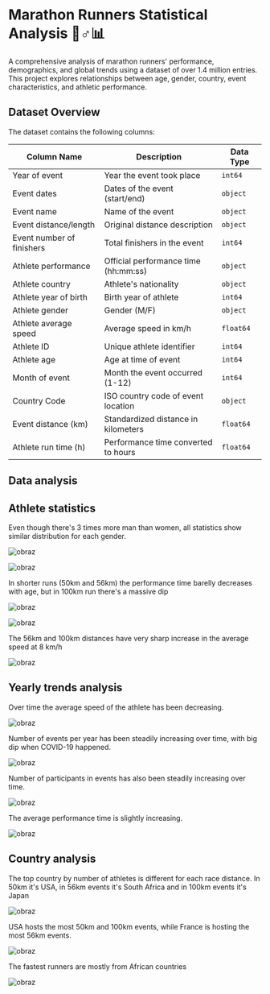 # Marathon Runners Statistical Analysis 🏃♂️📊

A comprehensive analysis of marathon runners' performance, demographics, and global trends using a dataset of over 1.4 million entries. This project explores relationships between age, gender, country, event characteristics, and athletic performance.


## Dataset Overview
The dataset contains the following columns:

| Column Name                     | Description                              | Data Type   |
|---------------------------------|------------------------------------------|-------------|
| Year of event                   | Year the event took place                | `int64`     |
| Event dates                     | Dates of the event (start/end)           | `object`    |
| Event name                      | Name of the event                        | `object`    |
| Event distance/length           | Original distance description            | `object`    |
| Event number of finishers       | Total finishers in the event             | `int64`     |
| Athlete performance             | Official performance time (hh:mm:ss)     | `object`    |
| Athlete country                 | Athlete's nationality                    | `object`    |
| Athlete year of birth           | Birth year of athlete                    | `int64`     |
| Athlete gender                  | Gender (M/F)                             | `object`    |
| Athlete average speed           | Average speed in km/h                    | `float64`   |
| Athlete ID                      | Unique athlete identifier                | `int64`     |
| Athlete age                     | Age at time of event                     | `int64`     |
| Month of event                  | Month the event occurred (1-12)          | `int64`     |
| Country Code                    | ISO country code of event location       | `object`    |
| Event distance (km)             | Standardized distance in kilometers      | `float64`   |
| Athlete run time (h)            | Performance time converted to hours      | `float64`   |


## Data analysis

## Athlete statistics

Even though there's 3 times more man than women, all statistics show similar distribution for each gender.

![obraz](https://github.com/user-attachments/assets/6f9c78dd-9c11-4791-96f3-bf145a083c6d)

![obraz](https://github.com/user-attachments/assets/c9611574-880c-4c26-b699-12f44336b7ad)

In shorter runs (50km and 56km) the performance time barelly decreases with age, but in 100km run there's a massive dip

![obraz](https://github.com/user-attachments/assets/9b2874c5-97ee-4669-b8e2-629d1de18f3f)

![obraz](https://github.com/user-attachments/assets/fa925950-a270-4637-95d2-2abe9889f44a)

The 56km and 100km distances have very sharp increase in the average speed at 8 km/h

![obraz](https://github.com/user-attachments/assets/e35d6c77-90b6-48e0-8b35-e144d109dbfa)


## Yearly trends analysis

Over time the average speed of the athlete has been decreasing.

![obraz](https://github.com/user-attachments/assets/470f2779-cc56-4036-8ced-dd115d978ec6)

Number of events per year has been steadily increasing over time, with big dip when COVID-19 happened.

![obraz](https://github.com/user-attachments/assets/3eab3344-8f7a-451e-b107-e64ad4b3f9fd)


Number of participants in events has also been steadily increasing over time.

![obraz](https://github.com/user-attachments/assets/7c2241fd-fcce-4332-b23c-db778a143c40)

The average performance time is slightly increasing. 

![obraz](https://github.com/user-attachments/assets/31b5b25d-d329-41cd-9588-934cf5bac624)

## Country analysis

The top country by number of athletes is different for each race distance. In 50km it's USA, in 56km events it's South Africa and in 100km events it's Japan

![obraz](https://github.com/user-attachments/assets/8d840753-39a3-403d-8d33-814b99e533d8)

USA hosts the most 50km and 100km events, while France is hosting the most 56km events.

![obraz](https://github.com/user-attachments/assets/c20ef90e-082d-4ef2-9715-0a84d2b6dccf)

The fastest runners are mostly from African countries

![obraz](https://github.com/user-attachments/assets/ccff2f05-22ab-4762-8b82-e361e5df3888)


